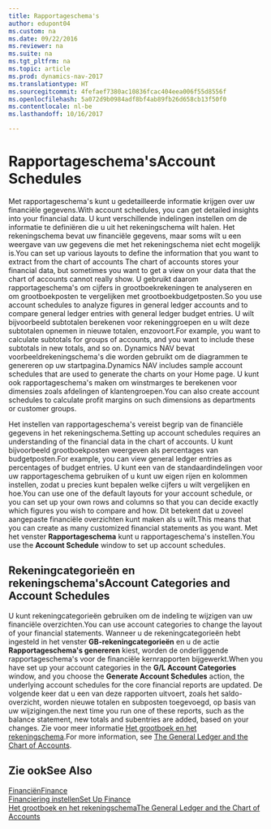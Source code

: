 ```yaml
---
title: Rapportageschema's
author: edupont04
ms.custom: na
ms.date: 09/22/2016
ms.reviewer: na
ms.suite: na
ms.tgt_pltfrm: na
ms.topic: article
ms.prod: dynamics-nav-2017
ms.translationtype: HT
ms.sourcegitcommit: 4fefaef7380ac10836fcac404eea006f55d8556f
ms.openlocfilehash: 5a072d9b0984adf8bf4ab89fb26d658cb13f50f0
ms.contentlocale: nl-be
ms.lasthandoff: 10/16/2017

---
```


# <a name="account-schedules"></a><span data-ttu-id="bbd0e-102">Rapportageschema's</span><span class="sxs-lookup"><span data-stu-id="bbd0e-102">Account Schedules</span></span>
<span data-ttu-id="bbd0e-103">Met rapportageschema's kunt u gedetailleerde informatie krijgen over uw financiële gegevens.</span><span class="sxs-lookup"><span data-stu-id="bbd0e-103">With account schedules, you can get detailed insights into your financial data.</span></span> <span data-ttu-id="bbd0e-104">U kunt verschillende indelingen instellen om de informatie te definiëren die u uit het rekeningschema wilt halen. Het rekeningschema bevat uw financiële gegevens, maar soms wilt u een weergave van uw gegevens die met het rekeningschema niet echt mogelijk is.</span><span class="sxs-lookup"><span data-stu-id="bbd0e-104">You can set up various layouts to define the information that you want to extract from the chart of accounts The chart of accounts stores your financial data, but sometimes you want to get a view on your data that the chart of accounts cannot really show.</span></span> <span data-ttu-id="bbd0e-105">U gebruikt daarom rapportageschema's om cijfers in grootboekrekeningen te analyseren en om grootboekposten te vergelijken met grootboekbudgetposten.</span><span class="sxs-lookup"><span data-stu-id="bbd0e-105">So you use account schedules to analyze figures in general ledger accounts and to compare general ledger entries with general ledger budget entries.</span></span>
<span data-ttu-id="bbd0e-106">U wilt bijvoorbeeld subtotalen berekenen voor rekeninggroepen en u wilt deze subtotalen opnemen in nieuwe totalen, enzovoort.</span><span class="sxs-lookup"><span data-stu-id="bbd0e-106">For example, you want to calculate subtotals for groups of accounts, and you want to include these subtotals in new totals, and so on.</span></span>
<span data-ttu-id="bbd0e-107">Dynamics NAV bevat voorbeeldrekeningschema's die worden gebruikt om de diagrammen te genereren op uw startpagina.</span><span class="sxs-lookup"><span data-stu-id="bbd0e-107">Dynamics NAV includes sample account schedules that are used to generate the charts on your Home page.</span></span> <span data-ttu-id="bbd0e-108">U kunt ook rapportageschema's maken om winstmarges te berekenen voor dimensies zoals afdelingen of klantengroepen.</span><span class="sxs-lookup"><span data-stu-id="bbd0e-108">You can also create account schedules to calculate profit margins on such dimensions as departments or customer groups.</span></span>  

<span data-ttu-id="bbd0e-109">Het instellen van rapportageschema's vereist begrip van de financiële gegevens in het rekeningschema.</span><span class="sxs-lookup"><span data-stu-id="bbd0e-109">Setting up account schedules requires an understanding of the financial data in the chart of accounts.</span></span>
<span data-ttu-id="bbd0e-110">U kunt bijvoorbeeld grootboekposten weergeven als percentages van budgetposten.</span><span class="sxs-lookup"><span data-stu-id="bbd0e-110">For example, you can view general ledger entries as percentages of budget entries.</span></span>
<span data-ttu-id="bbd0e-111">U kunt een van de standaardindelingen voor uw rapportageschema gebruiken of u kunt uw eigen rijen en kolommen instellen, zodat u precies kunt bepalen welke cijfers u wilt vergelijken en hoe.</span><span class="sxs-lookup"><span data-stu-id="bbd0e-111">You can use one of the default layouts for your account schedule, or you can set up your own rows and columns so that you can decide exactly which figures you wish to compare and how.</span></span>
<span data-ttu-id="bbd0e-112">Dit betekent dat u zoveel aangepaste financiële overzichten kunt maken als u wilt.</span><span class="sxs-lookup"><span data-stu-id="bbd0e-112">This means that you can create as many customized financial statements as you want.</span></span> <span data-ttu-id="bbd0e-113">Met het venster **Rapportageschema** kunt u rapportageschema's instellen.</span><span class="sxs-lookup"><span data-stu-id="bbd0e-113">You use the **Account Schedule** window to set up account schedules.</span></span>  

## <a name="account-categories-and-account-schedules"></a><span data-ttu-id="bbd0e-114">Rekeningcategorieën en rekeningschema's</span><span class="sxs-lookup"><span data-stu-id="bbd0e-114">Account Categories and Account Schedules</span></span>
<span data-ttu-id="bbd0e-115">U kunt rekeningcategorieën gebruiken om de indeling te wijzigen van uw financiële overzichten.</span><span class="sxs-lookup"><span data-stu-id="bbd0e-115">You can use account categories to change the layout of your financial statements.</span></span> <span data-ttu-id="bbd0e-116">Wanneer u de rekeningcategorieën hebt ingesteld in het venster **GB-rekeningcategorieën** en u de actie **Rapportageschema's genereren** kiest, worden de onderliggende rapportageschema's voor de financiële kernrapporten bijgewerkt.</span><span class="sxs-lookup"><span data-stu-id="bbd0e-116">When you have set up your account categories in the **G/L Account Categories** window, and you choose the **Generate Account Schedules** action, the underlying account schedules for the core financial reports are updated.</span></span> <span data-ttu-id="bbd0e-117">De volgende keer dat u een van deze rapporten uitvoert, zoals het saldo-overzicht, worden nieuwe totalen en subposten toegevoegd, op basis van uw wijzigingen.</span><span class="sxs-lookup"><span data-stu-id="bbd0e-117">the next time you run one of these reports, such as the balance statement, new totals and subentries are added, based on your changes.</span></span> <span data-ttu-id="bbd0e-118">Zie voor meer informatie [Het grootboek en het rekeningschema](finance-general-ledger.md).</span><span class="sxs-lookup"><span data-stu-id="bbd0e-118">For more information, see [The General Ledger and the Chart of Accounts](finance-general-ledger.md).</span></span>    
## <a name="see-also"></a><span data-ttu-id="bbd0e-119">Zie ook</span><span class="sxs-lookup"><span data-stu-id="bbd0e-119">See Also</span></span>
[<span data-ttu-id="bbd0e-120">Financiën</span><span class="sxs-lookup"><span data-stu-id="bbd0e-120">Finance</span></span>](finance.md)  
[<span data-ttu-id="bbd0e-121">Financiering instellen</span><span class="sxs-lookup"><span data-stu-id="bbd0e-121">Set Up Finance</span></span>](finance-setup-finance.md)  
[<span data-ttu-id="bbd0e-122">Het grootboek en het rekeningschema</span><span class="sxs-lookup"><span data-stu-id="bbd0e-122">The General Ledger and the Chart of Accounts</span></span>](finance-general-ledger.md)  


